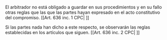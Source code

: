 El arbitrador no está obligado a guardar en sus procedimientos y en su fallo otras reglas que las que las partes hayan expresado en el acto constitutivo del compromiso. [[Art. 636 inc. 1 CPC| ]]

Si las partes nada han dicho a este respecto, se observarán las reglas establecidas en los artículos que siguen. [[Art. 636 inc. 2 CPC| ]]